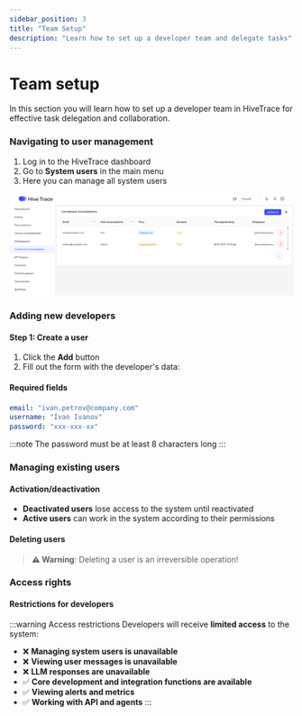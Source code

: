 ```yaml
---
sidebar_position: 3
title: "Team Setup"
description: "Learn how to set up a developer team and delegate tasks"
---
```


# Team setup

In this section you will learn how to set up a developer team in HiveTrace for effective task delegation and collaboration.

### Navigating to user management

1. Log in to the HiveTrace dashboard
2. Go to **System users** in the main menu
3. Here you can manage all system users

![System users management](/img/system_users.png)

### Adding new developers

#### Step 1: Create a user

1. Click the **Add** button
2. Fill out the form with the developer's data:

#### Required fields
```yaml
email: "ivan.petrov@company.com"
username: "Ivan Ivanov"
password: "xxx-xxx-xx"
```

:::note
The password must be at least 8 characters long
:::

### Managing existing users

#### Activation/deactivation

- **Deactivated users** lose access to the system until reactivated
- **Active users** can work in the system according to their permissions

#### Deleting users

> **⚠️ Warning**: Deleting a user is an irreversible operation!

### Access rights

#### Restrictions for developers

:::warning Access restrictions
Developers will receive **limited access** to the system:

- ❌ **Managing system users is unavailable**
- ❌ **Viewing user messages is unavailable**
- ❌ **LLM responses are unavailable**
- ✅ **Core development and integration functions are available**
- ✅ **Viewing alerts and metrics**
- ✅ **Working with API and agents**
::: 